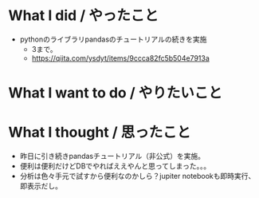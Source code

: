 # What I did / やったこと
- pythonのライブラリpandasのチュートリアルの続きを実施
  - 3まで。
  - https://qiita.com/ysdyt/items/9ccca82fc5b504e7913a

# What I want to do / やりたいこと

# What I thought / 思ったこと
- 昨日に引き続きpandasチュートリアル（非公式）を実施。
- 便利は便利だけどDBでやればええやんと思ってしまった。。。
- 分析は色々手元で試すから便利なのかしら？jupiter notebookも即時実行、即表示だし。
